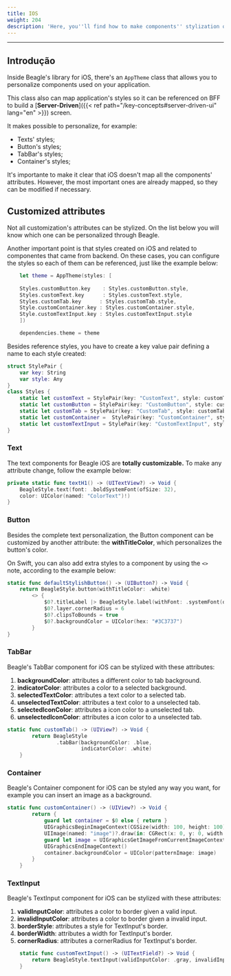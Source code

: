 ```yaml
---
title: IOS
weight: 204
description: 'Here, you''ll find how to make components'' stylization on iOS'' projects.'
---
```


---

## Introdução 

Inside Beagle's library for iOS, there's an `AppTheme` class that allows you to personalize components used on your application. 

This class also can map application's styles so it can be referenced on BFF to build a [**Server-Driven**]({{< ref path="/key-concepts#server-driven-ui" lang="en" >}}) screen.

It makes possible to personalize, for example:

* Texts' styles;
* Button's styles;
* TabBar's styles;
* Container's styles;

It's importante to make it clear that iOS doesn't map all the components' attributes. However, the most important ones are already mapped, so they can be modified if necessary.

## Customized attributes  

Not all customization's attributes can be stylized. On the list below you will know which one can be personalized through Beagle.

Another important point is that styles created on iOS and related to componentes that came from backend. On these cases, you can configure the styles so each of them can be referenced, just like the example below:


```swift
    let theme = AppTheme(styles: [
    
    Styles.customButton.key    : Styles.customButton.style,
    Styles.customText.key      : Styles.customText.style,
    Styles.customTab.key      : Styles.customTab.style,
    Style.customContainer.key : Styles.customContainer.style,
    Style.customTextInput.key : Styles.customTextInput.style
    ])

    dependencies.theme = theme
```

Besides reference styles, you have to create a key value pair defining a name to each style created:

```swift
struct StylePair {
    var key: String
    var style: Any
}
class Styles {
    static let customText = StylePair(key: "CustomText", style: customText)
    static let customButton = StylePair(key: "CustomButton", style: customButton)
    static let customTab = StylePair(key: "CustomTab", style: customTab)
    static let customContainer =  StylePair(key: "CustomContainer", style: customContainer)
    static let customTextInput = StylePair(key: "CustomTextInput", style: customTextInput)
}
```


### Text

The text components for Beagle iOS are **totally customizable.** To make any attribute change, follow the example below:

```swift
private static func textH1() -> (UITextView?) -> Void {
    BeagleStyle.text(font: .boldSystemFont(ofSize: 32), 
    color: UIColor(named: "ColorText")!)
}
```


### Button

Besides the complete text personalization, the Button component can be customized by another attribute: the **withTitleColor**, which personalizes the button's color.

On Swift, you can also add extra styles to a component by using the `<>` note, according to the example below:


```swift
static func defaultStylishButton() -> (UIButton?) -> Void {
    return BeagleStyle.button(withTitleColor: .white)
        <> {
            $0?.titleLabel |> BeagleStyle.label(withFont: .systemFont(ofSize: 16, weight: .regular))
            $0?.layer.cornerRadius = 6
            $0?.clipsToBounds = true
            $0?.backgroundColor = UIColor(hex: "#3C3737")
        }
}
```

### TabBar

Beagle's TabBar component for iOS can be stylized with these attributes:

1. **backgroundColor**: attributes a different color to tab background.
2. **indicatorColor**: attributes a color to a selected background.
3. **selectedTextColor**: attributes a text color to a selected tab.
4. **unselectedTextColor**: attributes a text color to a unselected tab.
5. **selectedIconColor**: attributes a icon color to a unselected tab.
6. **unselectedIconColor**: attributes a icon color to a unselected tab.

```swift
static func customTab() -> (UIView?) -> Void {
        return BeagleStyle
                .tabBar(backgroundColor: .blue, 
                        indicatorColor: .white)
    }
```

### Container

Beagle's Container component for iOS can be styled any way you want, for example you can insert an image as a background.

```swift
static func customContainer() -> (UIView?) -> Void {
        return {
            guard let container = $0 else { return }
            UIGraphicsBeginImageContext(CGSize(width: 100, height: 100))
            UIImage(named: "image")?.draw(in: CGRect(x: 0, y: 0, width: 100, height: 100))
            guard let image = UIGraphicsGetImageFromCurrentImageContext() else { return }
            UIGraphicsEndImageContext()
            container.backgroundColor = UIColor(patternImage: image)
        }
    }
```

### TextInput

Beagle's TextInput component for iOS can be stylized with these attributes:

1. **validInputColor**: attributes a color to border given a valid input.
2. **invalidInputColor**: attributes a color to border given a invalid input.
3. **borderStyle**: attributes a style for TextInput's border.
4. **borderWidth**: attributes a width for TextInput's border.
5. **cornerRadius**: attributes a cornerRadius for TextInput's border.

```swift
    static func customTextInput() -> (UITextField?) -> Void {
        return BeagleStyle.textInput(validInputColor: .gray, invalidInputColor: .red, borderStyle: .roundedRect, borderWidth: 1)
    }
```